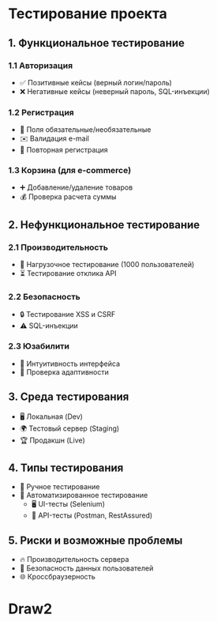 # Тестирование проекта

## 1. Функциональное тестирование
### 1.1 Авторизация
- ✅ Позитивные кейсы (верный логин/пароль)
- ❌ Негативные кейсы (неверный пароль, SQL-инъекции)

### 1.2 Регистрация
- 🔹 Поля обязательные/необязательные
- ✉️ Валидация e-mail
- 🔄 Повторная регистрация

### 1.3 Корзина (для e-commerce)
- ➕ Добавление/удаление товаров
- 💰 Проверка расчета суммы

## 2. Нефункциональное тестирование
### 2.1 Производительность
- 🚀 Нагрузочное тестирование (1000 пользователей)
- ⏳ Тестирование отклика API

### 2.2 Безопасность
- 🔒 Тестирование XSS и CSRF
- ⚠️ SQL-инъекции

### 2.3 Юзабилити
- 🎨 Интуитивность интерфейса
- 📱 Проверка адаптивности

## 3. Среда тестирования
- 🖥️ Локальная (Dev)
- 🌍 Тестовый сервер (Staging)
- 🏆 Продакшн (Live)

## 4. Типы тестирования
- 📝 Ручное тестирование
- 🤖 Автоматизированное тестирование
  - 🖥️ UI-тесты (Selenium)
  - 🔌 API-тесты (Postman, RestAssured)

## 5. Риски и возможные проблемы
- 🔥 Производительность сервера
- 🔐 Безопасность данных пользователей
- 🌐 Кроссбраузерность
# Draw2
